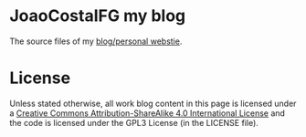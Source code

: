 # JoaoCostaIFG my blog

The source files of my [blog/personal webstie](https://www.joaocosta.dev).

# License

Unless stated otherwise, all work blog content in this page is licensed under a
[Creative Commons Attribution-ShareAlike 4.0 International License](https://creativecommons.org/licenses/by-sa/4.0/)
and the code is licensed under the GPL3 License (in the LICENSE file).
